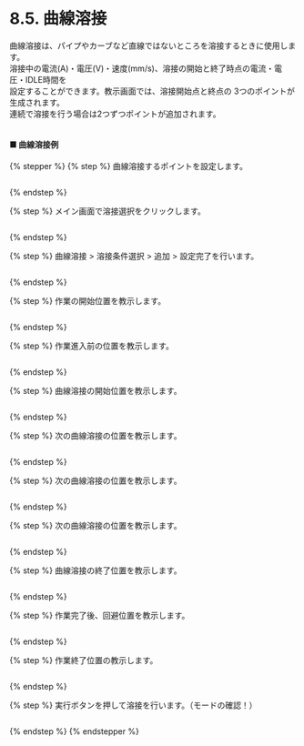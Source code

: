 # 8.5. 曲線溶接

曲線溶接は、パイプやカーブなど直線ではないところを溶接するときに使用します。\
溶接中の電流(A)・電圧(V)・速度(mm/s)、溶接の開始と終了時点の電流・電圧・IDLE時間を\
設定することができます。教示画面では、溶接開始点と終点の 3つのポイントが生成されます。\
連続で溶接を行う場合は2つずつポイントが追加されます。

<figure><img src="broken-reference" alt=""><figcaption></figcaption></figure>

#### ■ 曲線溶接例

{% stepper %}
{% step %}
曲線溶接するポイントを設定します。

<figure><img src="../img/chapter5/section5.1.1.jpg" alt=""><figcaption></figcaption></figure>
{% endstep %}

{% step %}
メイン画面で溶接選択をクリックします。

<figure><img src="../img/chapter5/section5.1.1.jpg" alt=""><figcaption></figcaption></figure>
{% endstep %}

{% step %}
曲線溶接 > 溶接条件選択 > 追加 > 設定完了を行います。

<figure><img src="../img/chapter5/section5.1.1.jpg" alt=""><figcaption></figcaption></figure>
{% endstep %}

{% step %}
作業の開始位置を教示します。

<figure><img src="../img/chapter5/section5.1.1.jpg" alt=""><figcaption></figcaption></figure>
{% endstep %}

{% step %}
作業進入前の位置を教示します。

<figure><img src="../img/chapter5/section5.1.1.jpg" alt=""><figcaption></figcaption></figure>
{% endstep %}

{% step %}
曲線溶接の開始位置を教示します。

<figure><img src="../img/chapter5/section5.1.1.jpg" alt=""><figcaption></figcaption></figure>
{% endstep %}

{% step %}
次の曲線溶接の位置を教示します。

<figure><img src="../img/chapter5/section5.1.1.jpg" alt=""><figcaption></figcaption></figure>
{% endstep %}

{% step %}
次の曲線溶接の位置を教示します。

<figure><img src="../img/chapter5/section5.1.1.jpg" alt=""><figcaption></figcaption></figure>
{% endstep %}

{% step %}
次の曲線溶接の位置を教示します。

<figure><img src="../img/chapter5/section5.1.1.jpg" alt=""><figcaption></figcaption></figure>
{% endstep %}

{% step %}
曲線溶接の終了位置を教示します。

<figure><img src="../img/chapter5/section5.1.1.jpg" alt=""><figcaption></figcaption></figure>
{% endstep %}

{% step %}
作業完了後、回避位置を教示します。

<figure><img src="../img/chapter5/section5.1.1.jpg" alt=""><figcaption></figcaption></figure>
{% endstep %}

{% step %}
作業終了位置の教示します。

<figure><img src="../img/chapter5/section5.1.1.jpg" alt=""><figcaption></figcaption></figure>
{% endstep %}

{% step %}
実行ボタンを押して溶接を行います。（モードの確認！）

<figure><img src="../img/chapter5/section5.1.1.jpg" alt=""><figcaption></figcaption></figure>
{% endstep %}
{% endstepper %}
